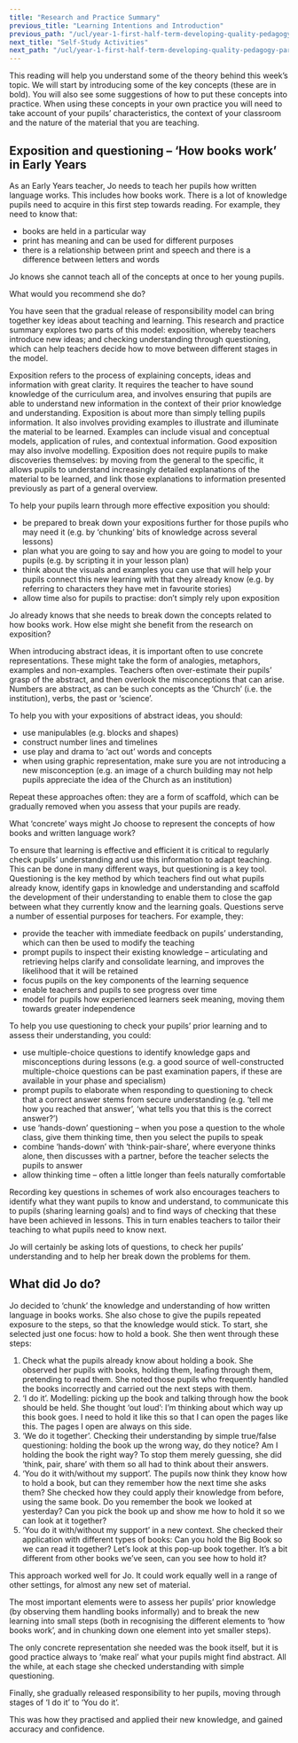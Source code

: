 ```yaml
---
title: "Research and Practice Summary"
previous_title: "Learning Intentions and Introduction"
previous_path: "/ucl/year-1-first-half-term-developing-quality-pedagogy-part-1/spring-week-3-ect-learning-intentions-and-introduction"
next_title: "Self-Study Activities"
next_path: "/ucl/year-1-first-half-term-developing-quality-pedagogy-part-1/spring-week-3-ect-self-study-activities"
---
```


This reading will help you understand some of the theory behind this week’s topic. We will start by introducing some of the key concepts (these are in bold). You will also see some suggestions of how to put these concepts into practice. When using these concepts in your own practice you will need to take account of your pupils’ characteristics, the context of your classroom and the nature of the material that you are teaching.

## Exposition and questioning – ‘How books work’ in Early Years

As an Early Years teacher, Jo needs to teach her pupils how written language works.
This includes how books work. There is a lot of knowledge pupils need to acquire
in this first step towards reading. For example, they need to know that:

- books are held in a particular way
- print has meaning and can be used for different purposes
- there is a relationship between print and speech and there is a difference between
  letters and words

Jo knows she cannot teach all of the concepts at once to her young pupils.

What would you recommend she do?

You have seen that the gradual release of responsibility model can bring together key ideas about teaching and learning. This research and practice summary explores two parts of this model: exposition, whereby teachers introduce new ideas; and checking understanding through questioning, which can help teachers decide how to move between different stages in the model.

Exposition refers to the process of explaining concepts, ideas and information with great clarity. It requires the teacher to have sound knowledge of the curriculum area, and involves ensuring that pupils are able to understand new information in the context of their prior knowledge and understanding. Exposition is about more than simply telling pupils information. It also involves providing examples to illustrate and illuminate the material to be learned. Examples can include visual and conceptual models, application of rules, and contextual information. Good exposition may also involve modelling. Exposition does not require pupils to make discoveries themselves: by moving from the general to the specific, it allows pupils to understand increasingly detailed explanations of the material to be learned, and link those explanations to information presented previously as part of a general overview.

To help your pupils learn through more effective exposition you should:

- be prepared to break down your expositions further for those pupils who may need it (e.g. by ‘chunking’ bits of knowledge across several lessons)
- plan what you are going to say and how you are going to model to your pupils (e.g. by scripting it in your lesson plan)
- think about the visuals and examples you can use that will help your pupils connect this new learning with that they already know (e.g. by referring to characters they have met in favourite stories)
- allow time also for pupils to practise: don’t simply rely upon exposition

Jo already knows that she needs to break down the concepts related to how books work. How else might she benefit from the research on exposition?

When introducing abstract ideas, it is important often to use concrete representations. These might take the form of analogies, metaphors, examples and non-examples. Teachers often over-estimate their pupils’ grasp of the abstract, and then overlook the misconceptions that can arise. Numbers are abstract, as can be such concepts as the ‘Church’ (i.e. the institution), verbs, the past or ‘science’.

To help you with your expositions of abstract ideas, you should:

- use manipulables (e.g. blocks and shapes)
- construct number lines and timelines
- use play and drama to ‘act out’ words and concepts
- when using graphic representation, make sure you are not introducing a new misconception (e.g. an image of a church building may not help pupils appreciate the idea of the Church as an institution)

Repeat these approaches often: they are a form of scaffold, which can be gradually removed when you assess that your pupils are ready.

What ‘concrete’ ways might Jo choose to represent the concepts of how books
and written language work?

To ensure that learning is effective and efficient it is critical to regularly check pupils’ understanding and use this information to adapt teaching. This can be done in many different ways, but questioning is a key tool. Questioning is the key method by which teachers find out what pupils already know, identify gaps in knowledge and understanding and scaffold the development of their understanding to enable them to close the gap between what they currently know and the learning goals. Questions serve a number of essential purposes for teachers. For example, they:

- provide the teacher with immediate feedback on pupils’ understanding, which can then be used to modify the teaching
- prompt pupils to inspect their existing knowledge – articulating and retrieving helps clarify and consolidate learning, and improves the likelihood that it will be retained
- focus pupils on the key components of the learning sequence
- enable teachers and pupils to see progress over time
- model for pupils how experienced learners seek meaning, moving them towards greater independence

To help you use questioning to check your pupils’ prior learning and to assess their understanding, you could:

- use multiple-choice questions to identify knowledge gaps and misconceptions during lessons (e.g. a good source of well-constructed multiple-choice questions can be past examination papers, if these are available in your phase and specialism)
- prompt pupils to elaborate when responding to questioning to check that a correct answer stems from secure understanding (e.g. ‘tell me how you reached that answer’, ‘what tells you that this is the correct answer?’)
- use ‘hands-down’ questioning – when you pose a question to the whole class, give them thinking time, then you select the pupils to speak
- combine ‘hands-down’ with ‘think-pair-share’, where everyone thinks alone, then discusses with a partner, before the teacher selects the pupils to answer
- allow thinking time – often a little longer than feels naturally comfortable

Recording key questions in schemes of work also encourages teachers to identify what they want pupils to know and understand, to communicate this to pupils (sharing learning goals) and to find ways of checking that these have been achieved in lessons. This in turn enables teachers to tailor their teaching to what pupils need to know next.

Jo will certainly be asking lots of questions, to check her pupils’ understanding and to help her break down the problems for them.

## What did Jo do?

Jo decided to ‘chunk’ the knowledge and understanding of how written language in
books works. She also chose to give the pupils repeated exposure to the steps, so
that the knowledge would stick. To start, she selected just one focus: how to hold
a book. She then went through these steps:

1. Check what the pupils already know about holding a book. She observed her
   pupils with books, holding them, leafing through them, pretending to read
   them. She noted those pupils who frequently handled the books incorrectly
   and carried out the next steps with them.
2. ‘I do it’. Modelling: picking up the book and talking through how the book
   should be held. She thought ‘out loud’: I’m thinking about which way up this
   book goes. I need to hold it like this so that I can open the pages like
   this. The pages I open are always on this side.
3. ‘We do it together’. Checking their understanding by simple true/false
   questioning: holding the book up the wrong way, do they notice? Am I holding
   the book the right way? To stop them merely guessing, she did ‘think, pair,
   share’ with them so all had to think about their answers.
4. ‘You do it with/without my support’. The pupils now think they know how to
   hold a book, but can they remember how the next time she asks them? She
   checked how they could apply their knowledge from before, using the same
   book. Do you remember the book we looked at yesterday? Can you pick the book
   up and show me how to hold it so we can look at it together?
5. ‘You do it with/without my support’ in a new context. She checked their
   application with different types of books: Can you hold the Big Book so we
   can read it together? Let’s look at this pop-up book together. It’s a bit
   different from other books we’ve seen, can you see how to hold it?

This approach worked well for Jo. It could work equally well in a range of other
settings, for almost any new set of material.

The most important elements were to
assess her pupils’ prior knowledge (by observing them handling books informally)
and to break the new learning into small steps (both in recognising the different
elements to ‘how books work’, and in chunking down one element into yet smaller steps).

The only concrete representation she needed was the book itself, but it is good practice
always to ‘make real’ what your pupils might find abstract. All the while, at each
stage she checked understanding with simple questioning.

Finally, she gradually released
responsibility to her pupils, moving through stages of ‘I do it’ to ‘You do it’.

This was how they practised and applied their new knowledge, and gained accuracy
and confidence.
